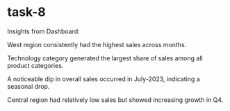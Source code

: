 # task-8
Insights from Dashboard:

West region consistently had the highest sales across months.

Technology category generated the largest share of sales among all product categories.

A noticeable dip in overall sales occurred in July-2023, indicating a seasonal drop.

Central region had relatively low sales but showed increasing growth in Q4.
